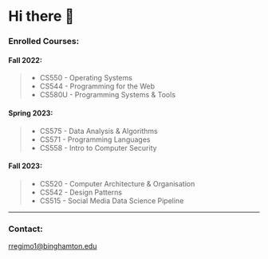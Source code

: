 # Hi there 🤖

### **Enrolled Courses:**

#### **Fall 2022:**
> - CS550 - Operating Systems
> - CS544 - Programming for the Web
> - CS580U - Programming Systems & Tools
>

#### **Spring 2023:**
> - CS575 - Data Analysis & Algorithms
> - CS571 - Programming Languages
> - CS558 - Intro to Computer Security

#### **Fall 2023:**
> - CS520 - Computer Architecture & Organisation
> - CS542 - Design Patterns
> - CS515 - Social Media Data Science Pipeline

***

### **Contact:**
<rregimo1@binghamton.edu>
